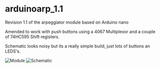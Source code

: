 # arduinoarp_1.1
Revision 1.1 of the arpeggiator module based on Arduino nano

Amended to work with push buttons using a 4067 Multiplexor and a couple of 74HC595 Shift registers.

Schematic looks noisy but its a really simple build, just lots of buttons an LEDS's.

![Module](https://nikscave.github.io/Arp_YMMV.JPG)
![Schematic](https://nikscave.github.io/YMNKARP_YMMV.png)
